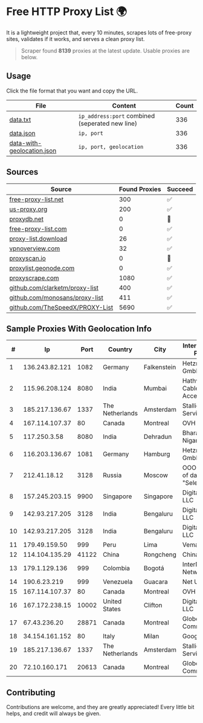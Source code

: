 
# Free HTTP Proxy List 🌍

It is a lightweight project that, every 10 minutes, scrapes lots of free-proxy sites, validates if it works, and serves a clean proxy list.


> Scraper found **8139** proxies at the latest update. Usable proxies are below.

## Usage

Click the file format that you want and copy the URL.


|File|Content|Count|
|----|-------|-----|
|[data.txt](https://raw.githubusercontent.com/themiralay/Proxy-List-World/master/data.txt)|`ip_address:port` combined (seperated new line)|336|
|[data.json](https://raw.githubusercontent.com/themiralay/Proxy-List-World/master/data.json)|`ip, port`|336|
|[data-with-geolocation.json](https://raw.githubusercontent.com/themiralay/Proxy-List-World/master/data-with-geolocation.json)|`ip, port, geolocation`|336|

## Sources

|Source|Found Proxies|Succeed|
|------|-------------|-------|
|[free-proxy-list.net](https://free-proxy-list.net)|300|✅|
|[us-proxy.org](https://www.us-proxy.org)|200|✅|
|[proxydb.net](http://proxydb.net)|0|🚫|
|[free-proxy-list.com](https://free-proxy-list.com/?page=&port=&type%5B%5D=http&type%5B%5D=https&up_time=0&search=Search)|0|✅|
|[proxy-list.download](https://www.proxy-list.download/HTTP)|26|✅|
|[vpnoverview.com](https://vpnoverview.com/privacy/anonymous-browsing/free-proxy-servers)|32|✅|
|[proxyscan.io](https://www.proxyscan.io)|0|🚫|
|[proxylist.geonode.com](https://proxylist.geonode.com/api/proxy-list?limit=300&page=1&sort_by=lastChecked&sort_type=desc&protocols=http,https)|0|✅|
|[proxyscrape.com](https://api.proxyscrape.com/v2/?request=displayproxies&protocol=http&timeout=10000&country=all&ssl=all&anonymity=all)|1080|✅|
|[github.com/clarketm/proxy-list](https://raw.githubusercontent.com/clarketm/proxy-list/master/proxy-list-raw.txt)|400|✅|
|[github.com/monosans/proxy-list](https://raw.githubusercontent.com/monosans/proxy-list/main/proxies/http.txt)|411|✅|
|[github.com/TheSpeedX/PROXY-List](https://raw.githubusercontent.com/TheSpeedX/PROXY-List/master/http.txt)|5690|✅|


## Sample Proxies With Geolocation Info

|#|Ip|Port|Country|City|Internet Service Provider|
|-|--|----|-------|----|-------------------------|
|1|136.243.82.121|1082|Germany|Falkenstein|Hetzner Online GmbH|
|2|115.96.208.124|8080|India|Mumbai|Hathway IP over Cable Internet Access|
|3|185.217.136.67|1337|The Netherlands|Amsterdam|Stallion Network Services Limited|
|4|167.114.107.37|80|Canada|Montreal|OVH SAS|
|5|117.250.3.58|8080|India|Dehradun|Bharat Sanchar Nigam Ltd|
|6|116.203.136.67|1081|Germany|Hamburg|Hetzner Online GmbH|
|7|212.41.18.12|3128|Russia|Moscow|OOO "Network of data-centers "Selectel"|
|8|157.245.203.15|9900|Singapore|Singapore|DigitalOcean, LLC|
|9|142.93.217.205|3128|India|Bengaluru|DigitalOcean, LLC|
|10|142.93.217.205|3128|India|Bengaluru|DigitalOcean, LLC|
|11|179.49.159.50|999|Peru|Lima|Vemax S.A.C|
|12|114.104.135.29|41122|China|Rongcheng|Chinanet|
|13|179.1.129.136|999|Colombia|Bogotá|InterNexa Global Network|
|14|190.6.23.219|999|Venezuela|Guacara|Net Uno|
|15|167.114.107.37|80|Canada|Montreal|OVH SAS|
|16|167.172.238.15|10002|United States|Clifton|DigitalOcean, LLC|
|17|67.43.236.20|28871|Canada|Montreal|GloboTech Communications|
|18|34.154.161.152|80|Italy|Milan|Google LLC|
|19|185.217.136.67|1337|The Netherlands|Amsterdam|Stallion Network Services Limited|
|20|72.10.160.171|20613|Canada|Montreal|GloboTech Communications|



## Contributing

Contributions are welcome, and they are greatly appreciated! Every
little bit helps, and credit will always be given.

